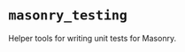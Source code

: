 # `masonry_testing`

<!-- TODO: Badges, etc. -->

<!-- We use cargo-rdme to update the README with the contents of lib.rs.
To edit the following section, update it in lib.rs, then run:
cargo rdme --workspace-project=masonry_testing
Full documentation at https://github.com/orium/cargo-rdme -->

<!-- Intra-doc links used in lib.rs should be evaluated here.
See https://linebender.org/blog/doc-include/ for related discussion. -->

<!-- cargo-rdme start -->

Helper tools for writing unit tests for Masonry.

<!-- cargo-rdme end -->

